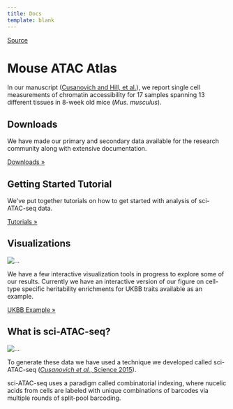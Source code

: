 ```yaml
---
title: Docs
template: blank
---
```


[Source](http://atlas.gs.washington.edu/mouse-atac/ 'Permalink to Mouse ATAC Atlas')

# Mouse ATAC Atlas

In our manuscript ([Cusanovich and Hill, et al.][1]), we report single cell measurements of chromatin accessibility for 17 samples spanning 13 different tissues in 8-week old mice (_Mus. musculus_).

## Downloads

We have made our primary and secondary data available for the research community along with extensive documentation.

[Downloads »][2]

## Getting Started Tutorial

We've put together tutorials on how to get started with analysis of sci-ATAC-seq data.

[Tutorials »][3]

## Visualizations

![...][4]

We have a few interactive visualization tools in progress to explore some of our results. Currently we have an interactive version of our figure on cell-type specific heritability enrichments for UKBB traits available as an example.

[UKBB Example »][5]

## What is sci-ATAC-seq?

![...][6]

To generate these data we have used a technique we developed called sci-ATAC-seq ([_Cusanovich et al._, Science 2015][7]).

sci-ATAC-seq uses a paradigm called combinatorial indexing, where nucelic acids from cells are labeled with unique combinations of barcodes via multiple rounds of split-pool barcoding.

[1]: https://www.cell.com/cell/fulltext/S0092-8674(18)30855-9
[2]: http://atlas.gs.washington.edu/mouse-atac/data/
[3]: http://atlas.gs.washington.edu/mouse-atac/docs/
[4]: http://atlas.gs.washington.edu/images/ukbb_viz.png
[5]: http://atlas.gs.washington.edu/mouse-atac/ukbb_visualization/
[6]: http://atlas.gs.washington.edu/images/sciatac.png
[7]: http://science.sciencemag.org/content/348/6237/910.long
